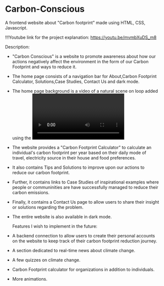 # Carbon-Conscious
A frontend website about "Carbon footprint" made using HTML, CSS, Javascript.

!!!Youtube link for the project explanation: https://youtu.be/mvmbXuDS_m8
  
  Description:
- "Carbon Conscious" is a website to promote awareness about how our actions negatively affect the environment in the form of our Carbon Footprint and ways to reduce it.
- The home page consists of a navigation bar for About,Carbon Footprint Calculator, Solutions,Case Studies, Contact Us and dark mode.
- The home page background is a video of a natural scene on loop added using the <video> tag in HTML.
- The website provides a "Carbon Footprint Calculator" to calculate an individual's carbon footprint per year based on their daily mode of travel, electricity   source in their house and food preferences.
- It also contains Tips and Solutions to improve upon our actions to reduce our carbon footprint.
- Further, it contains links to Case Studies of inspirational examples where people or communinities are have successfully managed to reduce their carbon emissions.
- Finally, it contains a Contact Us page to allow users to share their insight or solutions regarding the problem.
- The entire website is also available in dark mode.


  Features I wish to implement in the future:
- A backend connection to allow users to create their personal accounts on the website to keep track of their carbon footprint reduction journey.
- A section dedicated to real-time news about climate change.
- A few quizzes on climate change.
- Carbon Footprint calculator for organizations in addition to individuals.
- More animations.

  
